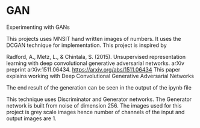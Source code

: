 # GAN
Experimenting with GANs

This projects uses MNSIT hand written images of numbers.
It uses the DCGAN technique for implementation.
This project is inspired by 

Radford, A., Metz, L., & Chintala, S. (2015). Unsupervised representation learning with deep convolutional generative adversarial networks. 
arXiv preprint arXiv:1511.06434.
https://arxiv.org/abs/1511.06434
This paper explains working with Deep Convolutional Generative Adversarial Networks

The end result of the generation can be seen in the output of the ipynb file

This technique uses Discriminator and Generator networks. The Generator network is built from noise of dimension 256.
The images used for this project is grey scale images hence number of channels of the input and output images are 1.
